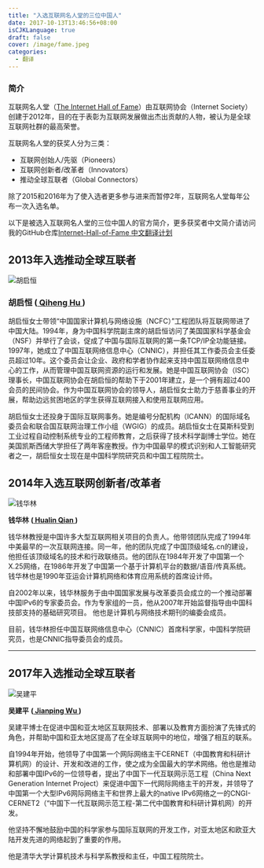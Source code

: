 ```yaml
---
title: "入选互联网名人堂的三位中国人"
date: 2017-10-13T13:46:56+08:00
isCJKLanguage: true
draft: false
cover: /image/fame.jpeg
categories:
  - 翻译
---
```


### 简介 ###
互联网名人堂（[The Internet Hall of Fame](https://www.internethalloffame.org)）由互联网协会（Internet Society）创建于2012年，目的在于表彰为互联网发展做出杰出贡献的人物，被认为是全球互联网社群的最高荣誉。

互联网名人堂的获奖人分为三类：
* 互联网创始人/先驱（Pioneers）
* 互联网创新者/改革者（Innovators）
* 推动全球互联者（Global Connectors）

除了2015和2016年为了使入选者更多参与进来而暂停2年，互联网名人堂每年公布一次入选名单。

以下是被选入互联网名人堂的三位中国人的官方简介，更多获奖者中文简介请访问我的GitHub仓库[Internet-Hall-of-Fame 中文翻译计划](https://github.com/ChaoyueZhao/Internet-Hall-of-Fame)

## 2013年入选推动全球互联者 ##


![胡启恒](https://www.internethalloffame.org/sites/default/files/inductees/Qh%20Hu.jpg)

### 胡启恒 ([ Qiheng Hu ](https://www.internethalloffame.org/inductees/qiheng-hu)) ### 


胡启恒女士带领“中国国家计算机与网络设施（NCFC）”工程团队将互联网带进了中国大陆。1994年，身为中国科学院副主席的胡启恒访问了美国国家科学基金会（NSF）并举行了会谈，促成了中国与国际互联网的第一条TCP/IP全功能链接。1997年，她成立了中国互联网络信息中心（CNNIC），并担任其工作委员会主任委员超过10年。这个委员会让企业、政府和学者协作起来支持中国互联网络信息中心的工作，从而管理中国互联网资源的运行和发展。她是中国互联网协会（ISC）理事长，中国互联网协会在胡启恒的帮助下于2001年建立，是一个拥有超过400会员的民间协会。作为中国互联网协会的领导人，胡启恒女士助力于慈善事业的开展，帮助边远贫困地区的学生获得互联网接入和使用互联网应用。

胡启恒女士还投身于国际互联网事务。她是编号分配机构（ICANN）的国际域名委员会和联合国互联网治理工作小组（WGIG）的成员。胡启恒女士在莫斯科受到工业过程自动控制系统专业的工程师教育，之后获得了技术科学副博士学位。她在美国凯斯西储大学担任了两年客座教授。作为中国最早的模式识别和人工智能研究者之一，胡启恒女士现在是中国科学院研究员和中国工程院院士。




## 2014年入选互联网创新者/改革者 ##


![钱华林](https://www.internethalloffame.org/sites/default/files/inductees/Hualin_Qian.jpg)

**钱华林** **([ Hualin Qian ](https://www.internethalloffame.org/inductees/hualin-qian))**


钱华林教授是中国许多大型互联网相关项目的负责人。他带领团队完成了1994年中美最早的一次互联网连接。同一年，他的团队完成了中国顶级域名.cn的建设，他担任该顶级域名的技术和行政联络员。他的团队在1984年开发了中国第一个X.25网络，在1986年开发了中国第一个基于计算机平台的数据/语音/传真系统。钱华林也是1990年亚运会计算机网络和体育应用系统的首席设计师。

自2002年以来，钱华林服务于由中国国家发展与改革委员会成立的一个推动部署中国IPv6的专家委员会。作为专家组的一员，他从2007年开始监督指导由中国科技部支持的基础研究项目。 他也是计算机与网络技术期刊的编委会成员。

目前，钱华林担任中国互联网络信息中心（CNNIC）首席科学家，中国科学院研究员，也是CNNIC指导委员会的成员。

***

## 2017年入选推动全球互联者 ##


![吴建平](https://www.internethalloffame.org/sites/default/files/inductees/Jianping%20Wu.png)

**吴建平** **([ Jianping Wu ](https://www.internethalloffame.org/inductees/jianping-wu))**

吴建平博士在促进中国和亚太地区互联网技术、部署以及教育方面扮演了先锋式的角色，并帮助中国和亚太地区提高了在全球互联网中的地位，增强了相互的联系。

自1994年开始，他领导了中国第一个网际网络主干CERNET（中国教育和科研计算机网）的设计、开发和改进的工作，使之成为全国最大的学术网络。他也是推动和部署中国IPv6的一位领导者，提出了中国下一代互联网示范工程（China Next Generation Internet Project）来促进中国下一代网际网络主干的开发，并领导了中国第一个大型IPv6网际网络主干和世界上最大的native IPv6网络之一的CNGI-CERNET2（“中国下一代互联网示范工程-第二代中国教育和科研计算机网）的开发。

他坚持不懈地鼓励中国的科学家参与国际互联网的开发工作，对亚太地区和欧亚大陆开发先进的网络起到了重要的作用。

他是清华大学计算机技术与科学系教授和主任，中国工程院院士。
